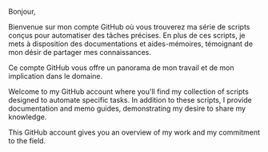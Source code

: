 Bonjour,

Bienvenue sur mon compte GitHub où vous trouverez ma série de scripts conçus pour automatiser des tâches précises. En plus de ces scripts, je mets à disposition des documentations et aides-mémoires, témoignant de mon désir de partager mes connaissances.

Ce compte GitHub vous offre un panorama de mon travail et de mon implication dans le domaine.


Welcome to my GitHub account where you'll find my collection of scripts designed to automate specific tasks. In addition to these scripts, I provide documentation and memo guides, demonstrating my desire to share my knowledge.

This GitHub account gives you an overview of my work and my commitment to the field.
